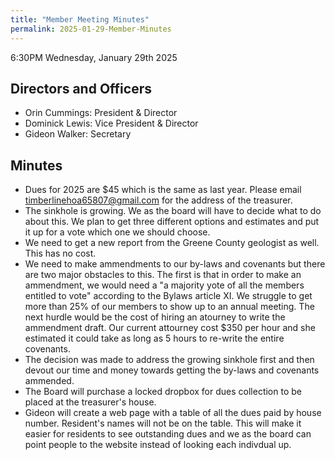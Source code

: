 ```yaml
---
title: "Member Meeting Minutes"
permalink: 2025-01-29-Member-Minutes
---
```


6:30PM Wednesday, January 29th 2025

## Directors and Officers

- Orin Cummings: President & Director
- Dominick Lewis: Vice President & Director
- Gideon Walker: Secretary

## Minutes

- Dues for 2025 are $45 which is the same as last year. Please email timberlinehoa65807@gmail.com for the address of the treasurer.
- The sinkhole is growing. We as the board will have to decide what to do about this. We plan to get three different options and estimates and put it up for a vote which one we should choose.
- We need to get a new report from the Greene County geologist as well. This has no cost.
- We need to make ammendments to our by-laws and covenants but there are two major obstacles to this. The first is that in order to make an ammendment, we would need a "a majority yote of all the members entitled to vote" according to the Bylaws article XI. We struggle to get more than 25% of our members to show up to an annual meeting. The next hurdle would be the cost of hiring an atourney to write the ammendment draft. Our current attourney cost $350 per hour and she estimated it could take as long as 5 hours to re-write the entire covenants.
- The decision was made to address the growing sinkhole first and then devout our time and money towards getting the by-laws and covenants ammended.
- The Board will purchase a locked dropbox for dues collection to be placed at the treasurer's house.
- Gideon will create a web page with a table of all the dues paid by house number. Resident's names will not be on the table. This will make it easier for residents to see outstanding dues and we as the board can point people to the website instead of looking each indivdual up.
